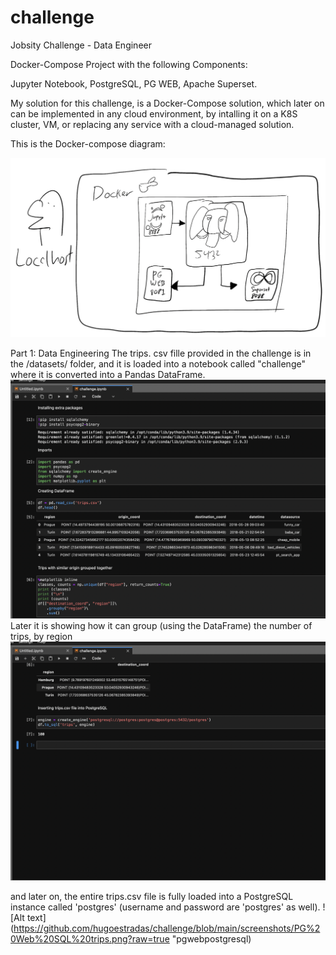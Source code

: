 # challenge
Jobsity Challenge - Data Engineer

Docker-Compose Project with the following Components:

Jupyter Notebook, PostgreSQL, PG WEB, Apache Superset.

My solution for this challenge, is a Docker-Compose solution, which later on can be implemented in any cloud environment, by intalling it on a K8S cluster, VM, or replacing any service with a cloud-managed solution.

This is the Docker-compose diagram:

![Alt text](https://github.com/hugoestradas/challenge/blob/main/dockercomposediagram.png?raw=true "docker-composediagram")

Part 1: Data Engineering
The trips. csv fille provided in the challenge is in the /datasets/ folder, and it is loaded into a notebook called "challenge" where it is converted into a Pandas DataFrame. 
![Alt text](https://github.com/hugoestradas/challenge/blob/main/screenshots/notebook%201.png?=true "notebook1")
Later it is showing how it can group (using the DataFrame) the number of trips, by region
![Alt text](https://github.com/hugoestradas/challenge/blob/main/screenshots/notebook%202.png "notebook2")

and later on, the entire trips.csv file is fully loaded into a PostgreSQL instance called 'postgres' (username and password are 'postgres' as well).
![Alt text](https://github.com/hugoestradas/challenge/blob/main/screenshots/PG%20Web%20SQL%20trips.png?raw=true "pgwebpostgresql)
